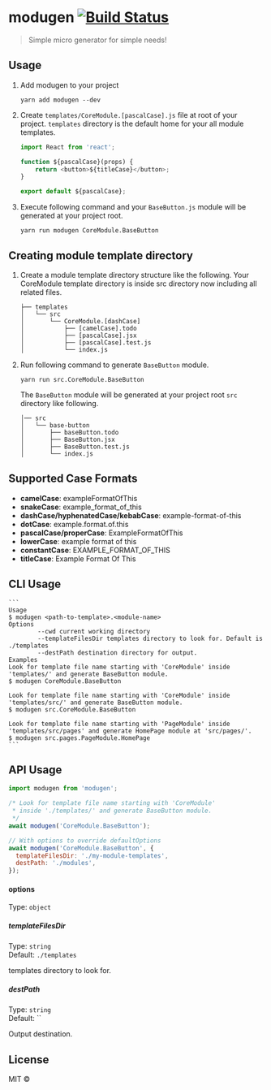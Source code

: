 # modugen [![Build Status](https://github.com/oyeharry/modugen/workflows/modugen-master/badge.svg)](https://github.com/oyeharry/modugen/actions?query=workflow%3Amodugen-master)

> Simple micro generator for simple needs!

## Usage

1. Add modugen to your project

   ```
   yarn add modugen --dev
   ```

2. Create `templates/CoreModule.[pascalCase].js` file at root of your project. `templates` directory is the default home for your all module templates.

   ```javascript
   import React from 'react';

   function ${pascalCase}(props) {
       return <button>${titleCase}</button>;
   }

   export default ${pascalCase};
   ```

3. Execute following command and your `BaseButton.js` module will be generated at your project root.
   ```
   yarn run modugen CoreModule.BaseButton
   ```

## Creating module template directory

1. Create a module template directory structure like the following. Your CoreModule template directory is inside src directory now including all related files.

   ```
   ├── templates
   │   └── src
   │       └── CoreModule.[dashCase]
   │           ├── [camelCase].todo
   │           ├── [pascalCase].jsx
   │           ├── [pascalCase].test.js
   │           └── index.js
   ```

2. Run following command to generate `BaseButton` module.

   ```
   yarn run src.CoreModule.BaseButton
   ```

   The `BaseButton` module will be generated at your project root `src` directory like following.

   ```
   │── src
   │   └── base-button
   │       ├── baseButton.todo
   │       ├── BaseButton.jsx
   │       ├── BaseButton.test.js
   │       └── index.js
   ```

## Supported Case Formats

- **camelCase**: exampleFormatOfThis
- **snakeCase**: example_format_of_this
- **dashCase/hyphenatedCase/kebabCase**: example-format-of-this
- **dotCase**: example.format.of.this
- **pascalCase/properCase**: ExampleFormatOfThis
- **lowerCase**: example format of this
- **constantCase**: EXAMPLE_FORMAT_OF_THIS
- **titleCase**: Example Format Of This

## CLI Usage

    ```
    Usage
    $ modugen <path-to-template>.<module-name>
    Options
            --cwd current working directory
            --templateFilesDir templates directory to look for. Default is ./templates
            --destPath destination directory for output.
    Examples
    Look for template file name starting with 'CoreModule' inside 'templates/' and generate BaseButton module.
    $ modugen CoreModule.BaseButton

    Look for template file name starting with 'CoreModule' inside 'templates/src/' and generate BaseButton module.
    $ modugen src.CoreModule.BaseButton

    Look for template file name starting with 'PageModule' inside 'templates/src/pages' and generate HomePage module at 'src/pages/'.
    $ modugen src.pages.PageModule.HomePage
    ```

## API Usage

```javascript
import modugen from 'modugen';

/* Look for template file name starting with 'CoreModule'
 * inside './templates/' and generate BaseButton module.
 */
await modugen('CoreModule.BaseButton');

// With options to override defaultOptions
await modugen('CoreModule.BaseButton', {
  templateFilesDir: './my-module-templates',
  destPath: './modules',
});
```

#### options

Type: `object`

##### templateFilesDir

Type: `string`<br>
Default: `./templates`

templates directory to look for.

##### destPath

Type: `string`<br>
Default: ``

Output destination.

## License

MIT ©
